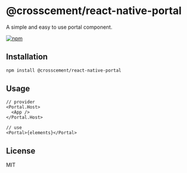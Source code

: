 # @crosscement/react-native-portal

A simple and easy to use portal component.

[![npm](https://img.shields.io/npm/v/@crosscement/react-native-portal)](https://www.npmjs.com/package/@crosscement/react-native-portal)

## Installation

```sh
npm install @crosscement/react-native-portal
```

## Usage

```tsx
// provider
<Portal.Host>
  <App />
</Portal.Host>

// use
<Portal>{elements}</Portal>
```

## License

MIT
